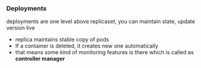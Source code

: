 ### Deployments
deployments are one level above replicaset, you can maintain state, update version live

- replica maintains stable copy of pods
- If a container is deleted, it creates new one automatically
- that means some kind of monitoring features is there which is called as **controller manager**
